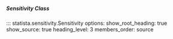 ##### Sensitivity Class

::: statista.sensitivity.Sensitivity
    options:
        show_root_heading: true
        show_source: true
        heading_level: 3
        members_order: source
